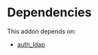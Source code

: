 # Dependencies

This addon depends on:

- [auth_ldap](https://github.com/bringout/oca-ocb-security/tree/d486db3dff9832cee0081d5b7e568653384ccac2/odoo-bringout-oca-ocb-auth_ldap)

